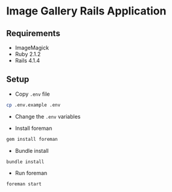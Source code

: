 # Image Gallery Rails Application

## Requirements

* ImageMagick
* Ruby 2.1.2
* Rails 4.1.4

## Setup

* Copy `.env` file

```bash
cp .env.example .env
```

* Change the `.env` variables

* Install foreman

```bash
gem install foreman
```

* Bundle install

```bash
bundle install
```

* Run foreman

```bash
foreman start
```
